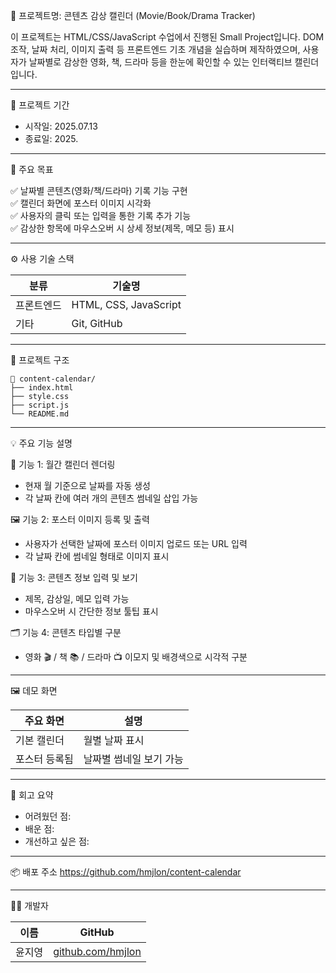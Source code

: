 📌 프로젝트명: 콘텐츠 감상 캘린더 (Movie/Book/Drama Tracker)

이 프로젝트는 HTML/CSS/JavaScript 수업에서 진행된 Small Project입니다. DOM 조작, 날짜 처리, 이미지 출력 등 프론트엔드 기초 개념을 실습하며 제작하였으며, 사용자가 날짜별로 감상한 영화, 책, 드라마 등을 한눈에 확인할 수 있는 인터랙티브 캘린더입니다.

---

📆 프로젝트 기간
- 시작일: 2025.07.13
- 종료일: 2025.

---

🎯 주요 목표

✅ 날짜별 콘텐츠(영화/책/드라마) 기록 기능 구현  
✅ 캘린더 화면에 포스터 이미지 시각화  
✅ 사용자의 클릭 또는 입력을 통한 기록 추가 기능  
✅ 감상한 항목에 마우스오버 시 상세 정보(제목, 메모 등) 표시  

---

⚙️ 사용 기술 스택 

| 분류       | 기술명                |
|------------|-----------------------|
| 프론트엔드 | HTML, CSS, JavaScript |
| 기타       | Git, GitHub           |

---

🧱 프로젝트 구조

```
📁 content-calendar/
├── index.html
├── style.css
├── script.js
└── README.md
```

---

💡 주요 기능 설명

📅 기능 1: 월간 캘린더 렌더링
- 현재 월 기준으로 날짜를 자동 생성  
- 각 날짜 칸에 여러 개의 콘텐츠 썸네일 삽입 가능  

🖼️ 기능 2: 포스터 이미지 등록 및 출력
- 사용자가 선택한 날짜에 포스터 이미지 업로드 또는 URL 입력  
- 각 날짜 칸에 썸네일 형태로 이미지 표시  

📝 기능 3: 콘텐츠 정보 입력 및 보기
- 제목, 감상일, 메모 입력 가능  
- 마우스오버 시 간단한 정보 툴팁 표시  

🗂️ 기능 4: 콘텐츠 타입별 구분
- 영화 🎬 / 책 📚 / 드라마 📺 이모지 및 배경색으로 시각적 구분  

---

🖼️ 데모 화면

| 주요 화면     | 설명                     |
|--------------|--------------------------|
| 기본 캘린더   | 월별 날짜 표시           |
| 포스터 등록됨 | 날짜별 썸네일 보기 가능  |

---

🧠 회고 요약
- 어려웠던 점: 
- 배운 점:  
- 개선하고 싶은 점: 

---

📦 배포 주소
https://github.com/hmjlon/content-calendar

---

🙋‍♀️ 개발자

| 이름   | GitHub                                  |
|--------|------------------------------------------|
| 윤지영 | [github.com/hmjlon](https://github.com/hmjlon) |
